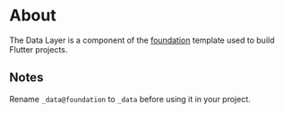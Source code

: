 # About

The Data Layer is a component of the [foundation](https://github.com/robmllze/foundation) template used to build Flutter projects.

## Notes

Rename `_data@foundation` to `_data` before using it in your project.